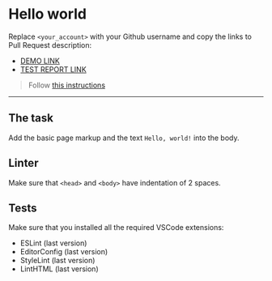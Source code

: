 # Hello world

Replace `<your_account>` with your Github username and copy the links to Pull Request description:
- [DEMO LINK](https://Yana-Voitenko.github.io/layout_hello-world/)
- [TEST REPORT LINK](https://Yana-Voitenko.github.io/layout_hello-world/report/html_report/)

> Follow [this instructions](https://mate-academy.github.io/layout_task-guideline/#how-to-solve-the-layout-tasks-on-github)
___

## The task

Add the basic page markup and the text `Hello, world!` into the body.

## Linter

Make sure that `<head>` and `<body>` have indentation of 2 spaces.

## Tests

Make sure that you installed all the required VSCode extensions:

- ESLint (last version)
- EditorConfig (last version)
- StyleLint (last version)
- LintHTML (last version)
